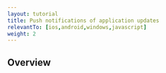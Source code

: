 ```yaml
---
layout: tutorial
title: Push notifications of application updates
relevantTo: [ios,android,windows,javascript]
weight: 2
---
```

## Overview